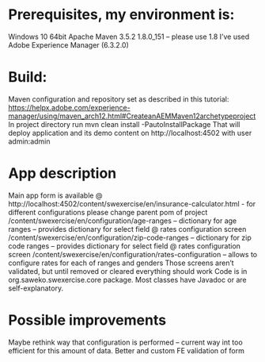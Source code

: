 # Prerequisites, my environment is:
Windows 10 64bit
Apache Maven 3.5.2
1.8.0_151 – please use 1.8 
I’ve used Adobe Experience Manager (6.3.2.0)

# Build:
Maven configuration and repository set as described in this tutorial:
https://helpx.adobe.com/experience-manager/using/maven_arch12.html#CreateanAEMMaven12archetypeproject
In project directory run mvn clean install -PautoInstallPackage
That will deploy application and its demo content on http://localhost:4502 with user admin:admin

# App description
Main app form is available @ http://localhost:4502/content/swexercise/en/insurance-calculator.html - for different configurations please change parent pom of project
/content/swexercise/en/configuration/age-ranges – dictionary for age ranges – provides dictionary for select field @ rates configuration screen
/content/swexercise/en/configuration/zip-code-ranges – dictionary for zip code ranges – provides dictionary for select field @ rates configuration screen
/content/swexercise/en/configuration/rates-configuration – allows to configure rates for each of ranges and genders
Those screens aren’t validated, but until removed or cleared everything should work
Code is in org.saweko.swexercise.core package. Most classes have Javadoc or are self-explanatory.

# Possible improvements
Maybe rethink way that configuration is performed – current way int too efficient for this amount of data. 
Better and custom FE validation of form
 

